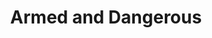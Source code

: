 ---
title: Armed and Dangerous
layout: pioneer_card
non_combat:
  post: Talk down, bribe, lie to, or assault the young person.
  reward: Firearm and leaves from monsters
combat:
  post: Any monster group has found a firearm.  Secure it and fight off the monsters.
  reward:  Firearm and 20 leaves from elders
draft: true
---